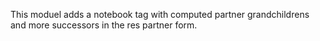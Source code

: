 This moduel adds a notebook tag with computed partner grandchildrens and more successors in the res partner form.
